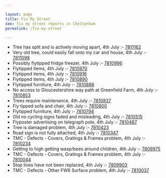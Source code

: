 ```yaml
---

layout: page
title: Fix My Street
seo: fix my street reports in Cheltenham
permalink: /fix-my-street

---
```


<!-- fix_marker starts -->

- Tree has split and is actively moving apart, 4th July :- [7811162](https://www.fixmystreet.com/report/7811162)
- Very old tree, could easily fall onto my car and house, 4th July :- [7811098](https://www.fixmystreet.com/report/7811098)
- Possibly flytipped fridge freezer, 4th July :- [7810996](https://www.fixmystreet.com/report/7810996)
- Flytipped items, 4th July :- [7810970](https://www.fixmystreet.com/report/7810970)
- Flytipped items, 4th July :- [7810916](https://www.fixmystreet.com/report/7810916)
- Flytipped items, 4th July :- [7810890](https://www.fixmystreet.com/report/7810890)
- Flytipped furniture, 4th July :- [7810886](https://www.fixmystreet.com/report/7810886)
- No access to Gloucestershire way path at Greenfield Farm, 4th July :- [7810853](https://www.fixmystreet.com/report/7810853)
- Trees require maintenance, 4th July :- [7810837](https://www.fixmystreet.com/report/7810837)
- Fly tipped sofa and chair, 4th July :- [7810800](https://www.fixmystreet.com/report/7810800)
- Flytipped furniture, 4th July :- [7810794](https://www.fixmystreet.com/report/7810794)
- Old no cycling signs faded and misleading, 4th July :- [7810515](https://www.fixmystreet.com/report/7810515)
- Flyposter advertising on telegraph pole, 4th July :- [7810487](https://www.fixmystreet.com/report/7810487)
- Tree is damaged problem, 4th July :- [7810423](https://www.fixmystreet.com/report/7810423)
- Road sign is not fully attached, 4th July :- [7810347](https://www.fixmystreet.com/report/7810347)
- TMC - Defects - Covers, Gratings & Frames problem, 4th July :- [7810234](https://www.fixmystreet.com/report/7810234)
- Getting to high getting wasp/bees around children, 4th July :- [7809975](https://www.fixmystreet.com/report/7809975)
- TMC - Defects - Covers, Gratings & Frames problem, 4th July :- [7810044](https://www.fixmystreet.com/report/7810044)
- Stop lines have not been replaced, 4th July :- [7809903](https://www.fixmystreet.com/report/7809903)
- TMC - Defects - Other FW6  Surface problem, 4th July :- [7810037](https://www.fixmystreet.com/report/7810037)

<!-- fix_marker ends -->